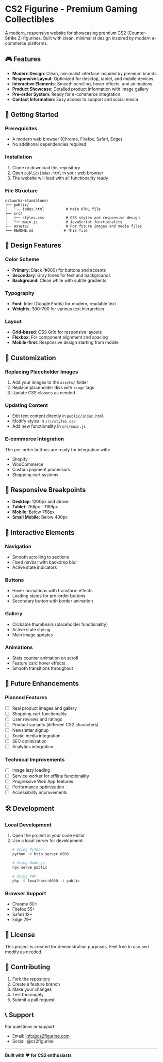 # CS2 Figurine - Premium Gaming Collectibles

A modern, responsive website for showcasing premium CS2 (Counter-Strike 2) figurines. Built with clean, minimalist design inspired by modern e-commerce platforms.

## 🎮 Features

- **Modern Design**: Clean, minimalist interface inspired by premium brands
- **Responsive Layout**: Optimized for desktop, tablet, and mobile devices
- **Interactive Elements**: Smooth scrolling, hover effects, and animations
- **Product Showcase**: Detailed product information with image gallery
- **Pre-order System**: Ready for e-commerce integration
- **Contact Information**: Easy access to support and social media

## 🚀 Getting Started

### Prerequisites
- A modern web browser (Chrome, Firefox, Safari, Edge)
- No additional dependencies required

### Installation
1. Clone or download this repository
2. Open `public/index.html` in your web browser
3. The website will load with all functionality ready

### File Structure
```
cs2works-standalone/
├── public/
│   └── index.html          # Main HTML file
├── src/
│   ├── styles.css          # CSS styles and responsive design
│   └── main.js             # JavaScript functionality
├── assets/                 # For future images and media files
└── README.md              # This file
```

## 🎨 Design Features

### Color Scheme
- **Primary**: Black (#000) for buttons and accents
- **Secondary**: Gray tones for text and backgrounds
- **Background**: Clean white with subtle gradients

### Typography
- **Font**: Inter (Google Fonts) for modern, readable text
- **Weights**: 300-700 for various text hierarchies

### Layout
- **Grid-based**: CSS Grid for responsive layouts
- **Flexbox**: For component alignment and spacing
- **Mobile-first**: Responsive design starting from mobile

## 🔧 Customization

### Replacing Placeholder Images
1. Add your images to the `assets/` folder
2. Replace placeholder divs with `<img>` tags
3. Update CSS classes as needed

### Updating Content
- Edit text content directly in `public/index.html`
- Modify styles in `src/styles.css`
- Add new functionality in `src/main.js`

### E-commerce Integration
The pre-order buttons are ready for integration with:
- Shopify
- WooCommerce
- Custom payment processors
- Shopping cart systems

## 📱 Responsive Breakpoints

- **Desktop**: 1200px and above
- **Tablet**: 768px - 1199px
- **Mobile**: Below 768px
- **Small Mobile**: Below 480px

## 🎯 Interactive Elements

### Navigation
- Smooth scrolling to sections
- Fixed navbar with backdrop blur
- Active state indicators

### Buttons
- Hover animations with transform effects
- Loading states for pre-order buttons
- Secondary button with border animation

### Gallery
- Clickable thumbnails (placeholder functionality)
- Active state styling
- Main image updates

### Animations
- Stats counter animation on scroll
- Feature card hover effects
- Smooth transitions throughout

## 🔮 Future Enhancements

### Planned Features
- [ ] Real product images and gallery
- [ ] Shopping cart functionality
- [ ] User reviews and ratings
- [ ] Product variants (different CS2 characters)
- [ ] Newsletter signup
- [ ] Social media integration
- [ ] SEO optimization
- [ ] Analytics integration

### Technical Improvements
- [ ] Image lazy loading
- [ ] Service worker for offline functionality
- [ ] Progressive Web App features
- [ ] Performance optimization
- [ ] Accessibility improvements

## 🛠️ Development

### Local Development
1. Open the project in your code editor
2. Use a local server for development:
   ```bash
   # Using Python
   python -m http.server 8000
   
   # Using Node.js
   npx serve public
   
   # Using PHP
   php -S localhost:8000 -t public
   ```

### Browser Support
- Chrome 60+
- Firefox 55+
- Safari 12+
- Edge 79+

## 📄 License

This project is created for demonstration purposes. Feel free to use and modify as needed.

## 🤝 Contributing

1. Fork the repository
2. Create a feature branch
3. Make your changes
4. Test thoroughly
5. Submit a pull request

## 📞 Support

For questions or support:
- Email: info@cs2figurine.com
- Social: @cs2figurine

---

**Built with ❤️ for CS2 enthusiasts**
